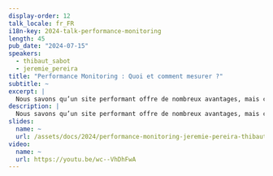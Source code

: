 ```yaml
---
display-order: 12
talk_locale: fr_FR
i18n-key: 2024-talk-performance-monitoring
length: 45
pub_date: "2024-07-15"
speakers:
  - thibaut_sabot
  - jeremie_pereira
title: "Performance Monitoring : Quoi et comment mesurer ?"
subtitle: ~
excerpt: |
  Nous savons qu’un site performant offre de nombreux avantages, mais comment pouvons-nous savoir qu’il l’est ? Nous aborderons les indicateurs de performance à mesurer, comment le faire et qu’est-ce que cela représente concrètement. Grâce à notre expérience sur leboncoin, nous sommes armés pour s’assurer que notre site reste toujours au top !
description: |
  Nous savons qu’un site performant offre de nombreux avantages, mais comment pouvons-nous savoir qu’il l’est ? Nous aborderons les indicateurs de performance à mesurer, comment le faire et qu’est-ce que cela représente concrètement. Grâce à notre expérience sur leboncoin, nous sommes armés pour s’assurer que notre site reste toujours au top !
slides:
  name: ~
  url: /assets/docs/2024/performance-monitoring-jeremie-pereira-thibaut-sabot-WeLoveSpeed2024.pdf
video:
  name: ~
  url: https://youtu.be/wc--VhDhFwA
---
```

